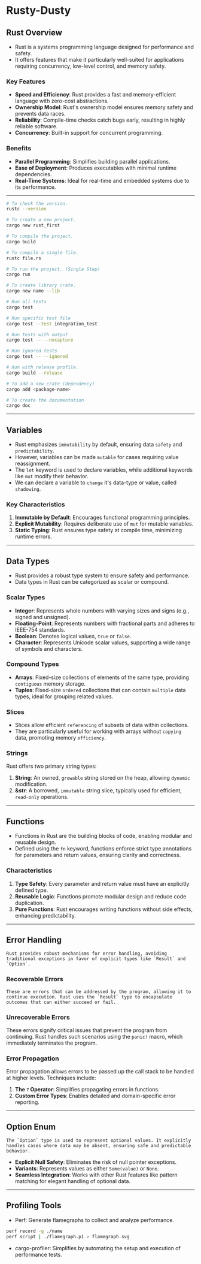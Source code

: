 # Rusty-Dusty

## Rust Overview

- Rust is a systems programming language designed for performance and safety. 
- It offers features that make it particularly well-suited for applications requiring concurrency, low-level control, and memory safety.

### Key Features

- **Speed and Efficiency**: Rust provides a fast and memory-efficient language with zero-cost abstractions.
- **Ownership Model**: Rust's ownership model ensures memory safety and prevents data races.
- **Reliability**: Compile-time checks catch bugs early, resulting in highly reliable software.
- **Concurrency**: Built-in support for concurrent programming.

### Benefits

- **Parallel Programming**: Simplifies building parallel applications.
- **Ease of Deployment**: Produces executables with minimal runtime dependencies.
- **Real-Time Systems**: Ideal for real-time and embedded systems due to its performance.

---

```bash
# To check the version.
rustc --version

# To create a new project.
cargo new rust_first

# To compile the project.
cargo build

# To compile a single file.
rustc file.rs

# To run the project. (Single Step)
cargo run

# To create library crate.
cargo new name --lib

# Run all tests
cargo test

# Run specific test file
cargo test --test integration_test

# Run tests with output
cargo test -- --nocapture

# Run ignored tests
cargo test -- --ignored

# Run with release profile.
cargo build --release

# To add a new crate (dependency)
cargo add <package-name>

# To create the documentation
cargo doc
```
---

## Variables

- Rust emphasizes `immutability` by default, ensuring data `safety` and `predictability`.
- However, variables can be made `mutable` for cases requiring value reassignment.
- The `let` keyword is used to declare variables, while additional keywords like `mut` modify their behavior.
- We can declare a variable to `change` it's data-type or value, called `shadowing`.

### Key Characteristics

1. **Immutable by Default**: Encourages functional programming principles.
2. **Explicit Mutability**: Requires deliberate use of `mut` for mutable variables.
3. **Static Typing**: Rust ensures type safety at compile time, minimizing runtime errors.

---

## Data Types

- Rust provides a robust type system to ensure safety and performance.
- Data types in Rust can be categorized as scalar or compound.

### Scalar Types

- **Integer**: Represents whole numbers with varying sizes and signs (e.g., signed and unsigned).
- **Floating-Point**: Represents numbers with fractional parts and adheres to IEEE-754 standards.
- **Boolean**: Denotes logical values, `true` or `false`.
- **Character**: Represents Unicode scalar values, supporting a wide range of symbols and characters.

### Compound Types

- **Arrays**: Fixed-size collections of elements of the same type, providing `contiguous` memory storage.
- **Tuples**: Fixed-size `ordered` collections that can contain `multiple` data types, ideal for grouping related values.

### Slices

- Slices allow efficient `referencing` of subsets of data within collections.
- They are particularly useful for working with arrays without `copying` data, promoting memory `efficiency`.

### Strings

Rust offers two primary string types:

1. **String**: An owned, `growable` string stored on the heap, allowing `dynamic` modification.
2. **&str**: A borrowed, `immutable` string slice, typically used for efficient, `read-only` operations.

---

## Functions

- Functions in Rust are the building blocks of code, enabling modular and reusable design.
- Defined using the `fn` keyword, functions enforce strict type annotations for parameters and return values, ensuring clarity and correctness.

### Characteristics

1. **Type Safety**: Every parameter and return value must have an explicitly defined type.
2. **Reusable Logic**: Functions promote modular design and reduce code duplication.
3. **Pure Functions**: Rust encourages writing functions without side effects, enhancing predictability.

---

## Error Handling

    Rust provides robust mechanisms for error handling, avoiding traditional exceptions in favor of explicit types like `Result` and `Option`.

### Recoverable Errors

    These are errors that can be addressed by the program, allowing it to continue execution. Rust uses the `Result` type to encapsulate outcomes that can either succeed or fail.

### Unrecoverable Errors

These errors signify critical issues that prevent the program from continuing. Rust handles such scenarios using the `panic!` macro, which immediately terminates the program.

### Error Propagation

Error propagation allows errors to be passed up the call stack to be handled at higher levels. Techniques include:

1. **The `?` Operator**: Simplifies propagating errors in functions.
2. **Custom Error Types**: Enables detailed and domain-specific error reporting.

---

## Option Enum

    The `Option` type is used to represent optional values. It explicitly handles cases where data may be absent, ensuring safe and predictable behavior.

- **Explicit Null Safety**: Eliminates the risk of null pointer exceptions.
- **Variants**: Represents values as either `Some(value)` or `None`.
- **Seamless Integration**: Works with other Rust features like pattern matching for elegant handling of optional data.

---

## Profiling Tools

- Perf: Generate flamegraphs to collect and analyze performance.
```bash
perf record -g ./name
perf script | ./flamegraph.p1 > flamegraph.svg
```
- cargo-profiler: Simplifies by automating the setup and execution of performance tests.